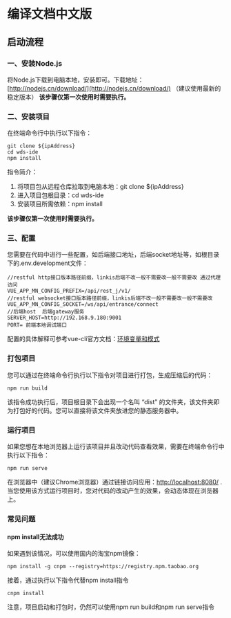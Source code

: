 # 编译文档中文版

## 启动流程

### 一、安装Node.js
将Node.js下载到电脑本地，安装即可。下载地址：[http://nodejs.cn/download/](http://nodejs.cn/download/) （建议使用最新的稳定版本）
**该步骤仅第一次使用时需要执行。**

### 二、安装项目
在终端命令行中执行以下指令：

```
git clone ${ipAddress}
cd wds-ide
npm install
```

指令简介：
1. 将项目包从远程仓库拉取到电脑本地：git clone ${ipAddress}
2. 进入项目包根目录：cd wds-ide
3. 安装项目所需依赖：npm install

**该步骤仅第一次使用时需要执行。**

### 三、配置
您需要在代码中进行一些配置，如后端接口地址，后端socket地址等，如根目录下的.env.development文件：

```
//restful http接口版本路径前缀，linkis后端不改一般不需要改一般不需要改 通过代理访问
VUE_APP_MN_CONFIG_PREFIX=/api/rest_j/v1/
//restful websocket接口版本路径前缀，linkis后端不改一般不需要改一般不需要改
VUE_APP_MN_CONFIG_SOCKET=/ws/api/entrance/connect
//后端host  后端gateway服务
SERVER_HOST=http://192.168.9.180:9001
PORT= 前端本地调试端口
```

配置的具体解释可参考vue-cli官方文档：[环境变量和模式](https://cli.vuejs.org/zh/guide/mode-and-env.html#%E7%8E%AF%E5%A2%83%E5%8F%98%E9%87%8F%E5%92%8C%E6%A8%A1%E5%BC%8F)

### 打包项目
您可以通过在终端命令行执行以下指令对项目进行打包，生成压缩后的代码：

```
npm run build
```

该指令成功执行后，项目根目录下会出现一个名叫 “dist” 的文件夹，该文件夹即为打包好的代码。您可以直接将该文件夹放进您的静态服务器中。

### 运行项目
如果您想在本地浏览器上运行该项目并且改动代码查看效果，需要在终端命令行中执行以下指令：

```
npm run serve
```

在浏览器中（建议Chrome浏览器）通过链接访问应用：[http://localhost:8080/](http://localhost:8080/) .
当您使用该方式运行项目时，您对代码的改动产生的效果，会动态体现在浏览器上。


### 常见问题

#### npm install无法成功
如果遇到该情况，可以使用国内的淘宝npm镜像：

```
npm install -g cnpm --registry=https://registry.npm.taobao.org
```

接着，通过执行以下指令代替npm install指令

```
cnpm install
```

注意，项目启动和打包时，仍然可以使用npm run build和npm run serve指令